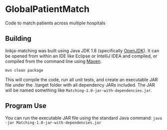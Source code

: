 # GlobalPatientMatch
Code to match patients across multiple hospitals

## Building
linkja-matching was built using Java JDK 1.8 (specifically [OpenJDK](https://openjdk.java.net/)).  It can be opened from within an IDE like Eclipse or IntelliJ IDEA and compiled, or compiled from the command line using [Maven](https://maven.apache.org/).

`mvn clean package`

This will compile the code, run all unit tests, and create an executable JAR file under the .\target folder with all dependency JARs included.  The JAR will be named something like `Matching-1.0-jar-with-dependencies.jar`.

## Program Use
You can run the executable JAR file using the standard Java command:
`java -jar Matching-1.0-jar-with-dependencies.jar `

